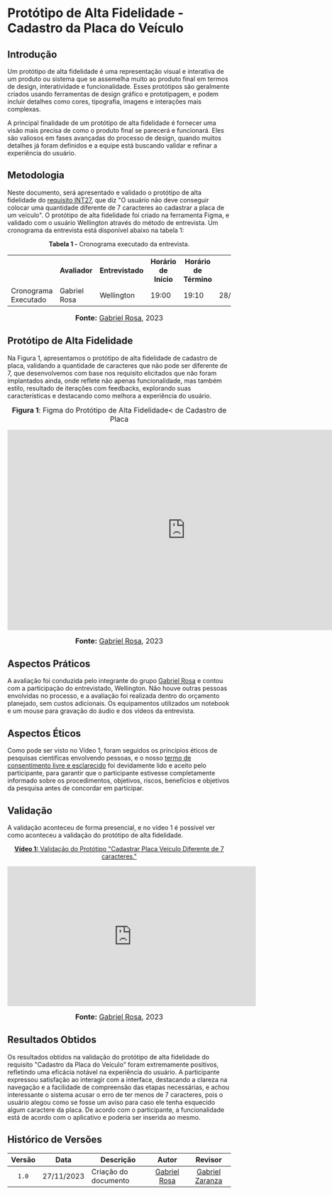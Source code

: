 # Protótipo de Alta Fidelidade - Cadastro da Placa do Veículo

## Introdução

Um protótipo de alta fidelidade é uma representação visual e interativa de um produto ou sistema que se assemelha muito ao produto final em termos de design, interatividade e funcionalidade. Esses protótipos são geralmente criados usando ferramentas de design gráfico e prototipagem, e podem incluir detalhes como cores, tipografia, imagens e interações mais complexas.

A principal finalidade de um protótipo de alta fidelidade é fornecer uma visão mais precisa de como o produto final se parecerá e funcionará. Eles são valiosos em fases avançadas do processo de design, quando muitos detalhes já foram definidos e a equipe está buscando validar e refinar a experiência do usuário.

## Metodologia

Neste documento, será apresentado e validado o protótipo de alta fidelidade do [requisito INT27](https://requisitos-de-software.github.io/2023.2-Economia-DF/elicitacao/requisitos-elicitados/#tabela-de-requisitos-elicitados), que diz "O usuário não deve conseguir colocar uma quantidade diferente de 7 caracteres ao cadastrar a placa de um veículo". O protótipo de alta fidelidade foi criado na ferramenta Figma, e validado com o usuário Wellington através do método de entrevista. Um cronograma da entrevista está disponível abaixo na tabela 1:

<div align="center">
<p><b>Tabela 1 -</b> Cronograma executado da entrevista.</p>
  
  <table>
  <tr>
    <th></th>
    <th>Avaliador</th>
    <th>Entrevistado</th>
    <th>Horário de Início</th>
    <th>Horário de Término</th>
    <th>Data</th>
    <th>Local</th>
  </tr>
  <tr>
    <td>Cronograma Executado</td>
    <td>Gabriel Rosa</td>
    <td>Wellington</td>
    <td>19:00</td>
    <td>19:10</td>
    <td>28/11/2023</td>
    <td>Presencial</td>
  </tr>
</table>

<font size="3"><p style="text-align: center"><b>Fonte:</b> <a href="https://github.com/gabrielrosa09">Gabriel Rosa</a>, 2023</p></font>
</div>

## Protótipo de Alta Fidelidade

Na Figura 1, apresentamos o protótipo de alta fidelidade de cadastro de placa, validando a quantidade de caracteres que não pode ser diferente de 7, que desenvolvemos com base nos requisito elicitados que não foram implantados ainda, onde reflete não apenas funcionalidade, mas também estilo, resultado de iterações com feedbacks, explorando suas características e destacando como melhora a experiência do usuário.

<div align="center">

<font size="3"><b>Figura 1</b>: Figma do Protótipo de Alta Fidelidade< de Cadastro de Placa</font>

<iframe style="border: 1px solid rgba(0, 0, 0, 0.1);" width="800" height="450" src="https://www.figma.com/file/gxkk4Nsp8cQiwlWxwdERYl/Prot%C3%B3tipo-Alta-Fidelidade---Ve%C3%ADculo?type=design&node-id=0%3A1&mode=design&t=RVvA5lGWYlViH3Gx-1" allowfullscreen></iframe>

<font size="3"><b>Fonte:</b> <a href="https://github.com/gabrielrosa09">Gabriel Rosa</a>, 2023</p></font>

</div>


## Aspectos Práticos

A avaliação foi conduzida pelo integrante do grupo [Gabriel Rosa](https://github.com/gabrielrosa09) e contou com a participação do entrevistado, Wellington. Não houve outras pessoas envolvidas no processo, e a avaliação foi realizada dentro do orçamento planejado, sem custos adicionais. Os equipamentos utilizados um notebook e um mouse para gravação do áudio e dos vídeos da entrevista.

## Aspectos Éticos

Como pode ser visto no Vídeo 1, foram seguidos os príncipios éticos de pesquisas científicas envolvendo pessoas, e o nosso [termo de consentimento livre e esclarecido](https://github.com/Interacao-Humano-Computador/2023.2-NotaLegal/blob/main/docs/design-avaliacao-desenvolvimento/planejamento-avaliacao-storyboard.md#aspectos-%C3%A9ticos-d) foi devidamente lido e aceito pelo participante, para garantir que o participante estivesse completamente informado sobre os procedimentos, objetivos, riscos, benefícios e objetivos da pesquisa antes de concordar em participar. 

## Validação

A validação aconteceu de forma presencial, e no vídeo 1 é possível ver como aconteceu a validação do protótipo de alta fidelidade.

<div align="center">

<p style="text-align: center"><a href="https://www.youtube.com/watch?v=xs9IgGCpZ1Q" target="blanket"><b>Vídeo 1:</b> Validação do Protótipo "Cadastrar Placa Veículo Diferente de 7 caracteres."</a></p>

<iframe width="560" height="315" src="https://www.youtube.com/embed/xs9IgGCpZ1Q" title="Apresentação 7" frameborder="0" allow="accelerometer; autoplay; clipboard-write; encrypted-media; gyroscope; picture-in-picture" allowfullscreen></iframe>

<font size="3"><p style="text-align: center"><b>Fonte:</b> <a href="https://github.com/gabrielrosa09">Gabriel Rosa</a>, 2023</p></font>
</div>

## Resultados Obtidos


Os resultados obtidos na validação do protótipo de alta fidelidade do requisito "Cadastro da Placa do Veículo" foram extremamente positivos, refletindo uma eficácia notável na experiência do usuário. A participante expressou satisfação ao interagir com a interface, destacando a clareza na navegação e a facilidade de compreensão das etapas necessárias, e achou interessante o sistema acusar o erro de ter menos de 7 caracteres, pois o usuário alegou como se fosse um aviso para caso ele tenha esquecido algum caractere da placa. De acordo com o participante, a funcionalidade está de acordo com o aplicativo e poderia ser inserida ao mesmo.

## Histórico de Versões

| Versão | Data       | Descrição            |                       Autor                        |                     Revisor                      |
| :----: | ---------- | -------------------- | :------------------------------------------------: | :----------------------------------------------: |
| `1.0`  | 27/11/2023 |  Criação do documento |  [Gabriel Rosa](https://github.com/gabrielrosa09)    |  [Gabriel Zaranza](https://github.com/GZaranza)|
